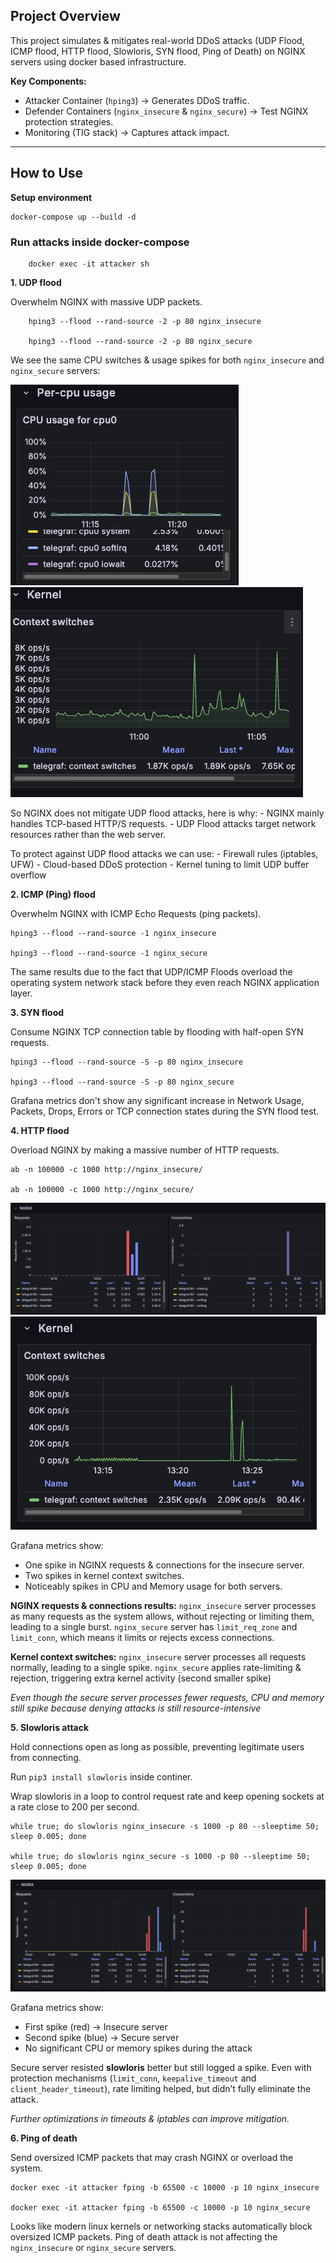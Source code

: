 ## Project Overview

This project simulates & mitigates real-world DDoS attacks (UDP Flood, ICMP flood, HTTP flood, Slowloris, SYN flood,  Ping of Death) on NGINX servers using docker based infrastructure.

**Key Components:**
- Attacker Container (`hping3`) -> Generates DDoS traffic.
- Defender Containers (`nginx_insecure` & `nginx_secure`) -> Test NGINX protection strategies.
- Monitoring (TIG stack) -> Captures attack impact.

____

## How to Use

**Setup environment**

```
docker-compose up --build -d
```

### Run attacks inside docker-compose

```
    docker exec -it attacker sh
```

**1. UDP flood**

Overwhelm NGINX with massive UDP packets.

```
    hping3 --flood --rand-source -2 -p 80 nginx_insecure

    hping3 --flood --rand-source -2 -p 80 nginx_secure
```
We see the same CPU switches & usage spikes for both `nginx_insecure` and `nginx_secure` servers:

![CPU usage](./images/image-2.png) ![Context switches](./images/image-1.png)

So NGINX does not mitigate UDP flood attacks, here is why:
    - NGINX mainly handles TCP-based HTTP/S requests.
    - UDP Flood attacks target network resources rather than the web server.

To protect against UDP flood attacks we can use:
    - Firewall rules (iptables, UFW)
    - Cloud-based DDoS protection
    - Kernel tuning to limit UDP buffer overflow

**2. ICMP (Ping) flood**

Overwhelm NGINX with ICMP Echo Requests (ping packets).

```
hping3 --flood --rand-source -1 nginx_insecure

hping3 --flood --rand-source -1 nginx_secure
```

The same results due to the fact that UDP/ICMP Floods overload the operating system network stack before they even reach NGINX application layer. 

**3. SYN flood**

Consume NGINX TCP connection table by flooding with half-open SYN requests.

```
hping3 --flood --rand-source -S -p 80 nginx_insecure

hping3 --flood --rand-source -S -p 80 nginx_secure
```

Grafana metrics don't show any significant increase in Network Usage, Packets, Drops, Errors or TCP connection states during the SYN flood test. 

**4. HTTP flood**

Overload NGINX by making a massive number of HTTP requests.

```
ab -n 100000 -c 1000 http://nginx_insecure/

ab -n 100000 -c 1000 http://nginx_secure/
```

![alt text](./images/image3.png) ![alt text](./images/image4.png)

Grafana metrics show:
- One spike in NGINX requests & connections for the insecure server.
- Two spikes in kernel context switches.
- Noticeably spikes in CPU and Memory usage for both servers. 

**NGINX requests & connections results:**
`nginx_insecure` server processes as many requests as the system allows, without rejecting or limiting them, leading to a single burst. 
`nginx_secure` server has `limit_req_zone` and `limit_conn`, which means it limits or rejects excess connections.

**Kernel context switches:**
`nginx_insecure` server processes all requests normally, leading to a single spike.
`nginx_secure` applies rate-limiting & rejection, triggering extra kernel activity (second smaller spike)  

*Even though the secure server processes fewer requests, CPU and memory still spike because denying attacks is still resource-intensive*

**5. Slowloris attack**

Hold connections open as long as possible, preventing legitimate users from connecting.

Run `pip3 install slowloris` inside continer. 

Wrap slowloris in a loop to control request rate and keep opening sockets at a rate close to 200 per second.

```
while true; do slowloris nginx_insecure -s 1000 -p 80 --sleeptime 50; sleep 0.005; done

while true; do slowloris nginx_secure -s 1000 -p 80 --sleeptime 50; sleep 0.005; done
```

![alt text](./images/image5.png)

Grafana metrics show:
- First spike (red) -> Insecure server
- Second spike (blue) -> Secure server
- No significant CPU or memory spikes during the attack

Secure server resisted **slowloris** better but still logged a spike.
Even with protection mechanisms (`limit_conn`, `keepalive_timeout` and `client_header_timeout`), rate limiting helped, but didn’t fully eliminate the attack.

*Further optimizations in timeouts & iptables can improve mitigation.*

**6. Ping of death**

Send oversized ICMP packets that may crash NGINX or overload the system.
 
```
docker exec -it attacker fping -b 65500 -c 10000 -p 10 nginx_insecure

docker exec -it attacker fping -b 65500 -c 10000 -p 10 nginx_secure
```
 
Looks like modern linux kernels or networking stacks automatically block oversized ICMP packets. 
Ping of death attack is not affecting the `nginx_insecure` or `nginx_secure` servers. 